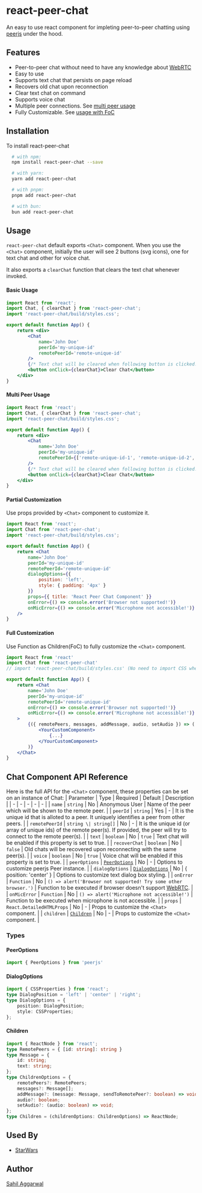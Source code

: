 # react-peer-chat
An easy to use react component for impleting peer-to-peer chatting using [peerjs](https://peerjs.com/) under the hood.

## Features
- Peer-to-peer chat without need to have any knowledge about [WebRTC](https://webrtc.org/)
- Easy to use
- Supports text chat that persists on page reload
- Recovers old chat upon reconnection
- Clear text chat on command
- Supports voice chat
- Multiple peer connections. See [multi peer usage](#Multi-Peer-Usage)
- Fully Customizable. See [usage with FoC](#Full-Customization)
## Installation
To install react-peer-chat
```bash
  # with npm:
  npm install react-peer-chat --save

  # with yarn:
  yarn add react-peer-chat

  # with pnpm:
  pnpm add react-peer-chat

  # with bun:
  bun add react-peer-chat
```
## Usage
`react-peer-chat` default exports `<Chat>` component. When you use the `<Chat>` component, initially the user will see 2 buttons (svg icons), one for text chat and other for voice chat.

It also exports a `clearChat` function that clears the text chat whenever invoked.
#### Basic Usage
```jsx
import React from 'react';
import Chat, { clearChat } from 'react-peer-chat';
import 'react-peer-chat/build/styles.css';

export default function App() {
    return <div>
        <Chat
            name='John Doe'
            peerId='my-unique-id'
            remotePeerId='remote-unique-id'
        />
        {/* Text chat will be cleared when following button is clicked. */}
        <button onClick={clearChat}>Clear Chat</button>
    </div>
}
```
#### Multi Peer Usage
```jsx
import React from 'react';
import Chat, { clearChat } from 'react-peer-chat';
import 'react-peer-chat/build/styles.css';

export default function App() {
    return <div>
        <Chat
            name='John Doe'
            peerId='my-unique-id'
            remotePeerId={['remote-unique-id-1', 'remote-unique-id-2', 'remote-unique-id-3']} // Array of remote peer ids
        />
        {/* Text chat will be cleared when following button is clicked. */}
        <button onClick={clearChat}>Clear Chat</button>
    </div>
}
```
#### Partial Customization
Use props provided by `<Chat>` component to customize it.
```jsx
import React from 'react';
import Chat from 'react-peer-chat';
import 'react-peer-chat/build/styles.css';

export default function App() {
    return <Chat 
        name='John Doe'
        peerId='my-unique-id'
        remotePeerId='remote-unique-id'
        dialogOptions={{
            position: 'left',
            style: { padding: '4px' }
        }}
        props={{ title: 'React Peer Chat Component' }}
        onError={() => console.error('Browser not supported!')}
        onMicError={() => console.error('Microphone not accessible!')}
    />
}
```
#### Full Customization 
Use Function as Children(FoC) to fully customize the `<Chat>` component.
```jsx
import React from 'react'
import Chat from 'react-peer-chat'
// import 'react-peer-chat/build/styles.css' (No need to import CSS when using custom component)

export default function App() {
    return <Chat
        name='John Doe'
        peerId='my-unique-id'
        remotePeerId='remote-unique-id'
        onError={() => console.error('Browser not supported!')}
        onMicError={() => console.error('Microphone not accessible!')}
    >
        {({ remotePeers, messages, addMessage, audio, setAudio }) => (
            <YourCustomComponent>
                {...}
            </YourCustomComponent>
        )}
    </Chat>
}
```
## Chat Component API Reference
Here is the full API for the `<Chat>` component, these properties can be set on an instance of Chat:
| Parameter | Type | Required | Default | Description |
| - | - | - | - | - |
| `name` | `string` | No | Anonymous User | Name of the peer which will be shown to the remote peer. |
| `peerId` | `string` | Yes | - | It is the unique id that is alloted to a peer. It uniquely identifies a peer from other peers. |
| `remotePeerId` | `string \| string[]` | No | - | It is the unique id (or array of unique ids) of the remote peer(s). If provided, the peer will try to connect to the remote peer(s). |
| `text` | `boolean` | No | `true` | Text chat will be enabled if this property is set to true. |
| `recoverChat` | `boolean` | No | `false` | Old chats will be recovered upon reconnecting with the same peer(s). |
| `voice` | `boolean` | No | `true` | Voice chat will be enabled if this property is set to true. |
| `peerOptions` | [`PeerOptions`](#PeerOptions) | No | - | Options to customize peerjs Peer instance. |
| `dialogOptions` | [`DialogOptions`](#DialogOptions) | No | { position: 'center' } | Options to customize text dialog box styling. |
| `onError` | `Function` | No | `() => alert('Browser not supported! Try some other browser.')` | Function to be executed if browser doesn't support [WebRTC](https://webrtc.org/). |
| `onMicError` | `Function` | No | `() => alert('Microphone not accessible!')` | Function to be executed when microphone is not accessible. |
| `props` | `React.DetailedHTMLProps` | No | - | Props to customize the `<Chat>` component. |
| `children` | [`Children`](#Children) | No | - | Props to customize the `<Chat>` component. |
### Types
#### PeerOptions
```typescript
import { PeerOptions } from 'peerjs'
```
#### DialogOptions
```typescript
import { CSSProperties } from 'react';
type DialogPosition = 'left' | 'center' | 'right';
type DialogOptions = {
    position: DialogPosition;
    style: CSSProperties;
};
```
#### Children
```typescript
import { ReactNode } from 'react';
type RemotePeers = { [id: string]: string }
type Message = {
    id: string;
    text: string;
};
type ChildrenOptions = {
    remotePeers?: RemotePeers;
    messages?: Message[];
    addMessage?: (message: Message, sendToRemotePeer?: boolean) => void;
    audio?: boolean;
    setAudio?: (audio: boolean) => void;
};
type Children = (childrenOptions: ChildrenOptions) => ReactNode;
```
## Used By
- [StarWars](https://starwarsgame.vercel.app/)
## Author
[Sahil Aggarwal](https://www.github.com/SahilAggarwal2004)